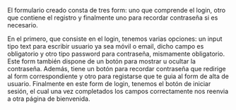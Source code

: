 El formulario creado consta de tres form: uno que comprende el login, otro que contiene el registro y finalmente uno para recordar contraseña si es necesario. 

En el primero, que consiste en el login, tenemos varias opciones: un input tipo text para escribir usuario ya sea móvil o email, dicho campo es obligatorio y otro tipo password para contraseña, mismamente obligatorio. Este form también dispone de un botón para mostrar u ocultar la contraseña. Además, tiene un botón para recordar contraseña que redirige al form correspondiente y otro para registarse que te guia al form de alta de usuario. Finalmente en este form de login, tenemos el botón de iniciar sesión, el cual una vez completados los campos correctamente nos reenvia a otra página de bienvenida.
